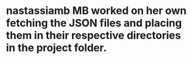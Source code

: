 # nastassiamb MB worked on her own fetching the JSON files and placing them in their respective directories in the project folder.
